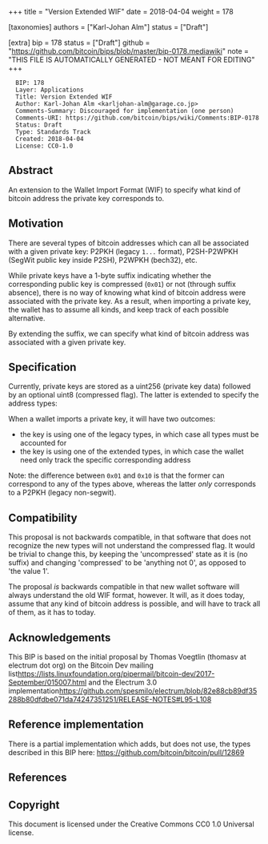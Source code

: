 
+++
title = "Version Extended WIF"
date = 2018-04-04
weight = 178

[taxonomies]
authors = ["Karl-Johan Alm"]
status = ["Draft"]

[extra]
bip = 178
status = ["Draft"]
github = "https://github.com/bitcoin/bips/blob/master/bip-0178.mediawiki"
note = "THIS FILE IS AUTOMATICALLY GENERATED - NOT MEANT FOR EDITING"
+++

```
  BIP: 178
  Layer: Applications
  Title: Version Extended WIF
  Author: Karl-Johan Alm <karljohan-alm@garage.co.jp>
  Comments-Summary: Discouraged for implementation (one person)
  Comments-URI: https://github.com/bitcoin/bips/wiki/Comments:BIP-0178
  Status: Draft
  Type: Standards Track
  Created: 2018-04-04
  License: CC0-1.0
```

<h2> Abstract </h2>


An extension to the Wallet Import Format (WIF) to specify what kind of bitcoin address the private key corresponds to.

<h2> Motivation </h2>


There are several types of bitcoin addresses which can all be associated with a given private key: P2PKH (legacy `1...` format), P2SH-P2WPKH (SegWit public key inside P2SH), P2WPKH (bech32), etc.

While private keys have a 1-byte suffix indicating whether the corresponding public key is compressed (`0x01`) or not (through suffix absence), there is no way of knowing what kind of bitcoin address were associated with the private key. As a result, when importing a private key, the wallet has to assume all kinds, and keep track of each possible alternative.

By extending the suffix, we can specify what kind of bitcoin address was associated with a given private key.

<h2> Specification </h2>


Currently, private keys are stored as a uint256 (private key data) followed by an optional uint8 (compressed flag). The latter is extended to specify the address types:



When a wallet imports a private key, it will have two outcomes:

*  the key is using one of the legacy types, in which case all types must be accounted for
*  the key is using one of the extended types, in which case the wallet need only track the specific corresponding address


Note: the difference between `0x01` and `0x10` is that the former can correspond to any of the types above, whereas the latter *only* corresponds to a P2PKH (legacy non-segwit).

<h2> Compatibility </h2>


This proposal is not backwards compatible, in that software that does not recognize the new types will not understand the compressed flag. It would be trivial to change this, by keeping the 'uncompressed' state as it is (no suffix) and changing 'compressed' to be 'anything not 0', as opposed to 'the value 1'.

The proposal _is_ backwards compatible in that new wallet software will always understand the old WIF format, however. It will, as it does today, assume that any kind of bitcoin address is possible, and will have to track all of them, as it has to today.

<h2> Acknowledgements </h2>


This BIP is based on the initial proposal by Thomas Voegtlin (thomasv at electrum dot org) on the Bitcoin Dev mailing list<ref>https://lists.linuxfoundation.org/pipermail/bitcoin-dev/2017-September/015007.html</ref> and the Electrum 3.0 implementation<ref>https://github.com/spesmilo/electrum/blob/82e88cb89df35288b80dfdbe071da74247351251/RELEASE-NOTES#L95-L108</ref>

<h2> Reference implementation </h2>


There is a partial implementation which adds, but does not use, the types described in this BIP here: https://github.com/bitcoin/bitcoin/pull/12869

<h2> References </h2>


<references/>

<h2> Copyright </h2>


This document is licensed under the Creative Commons CC0 1.0 Universal license.
